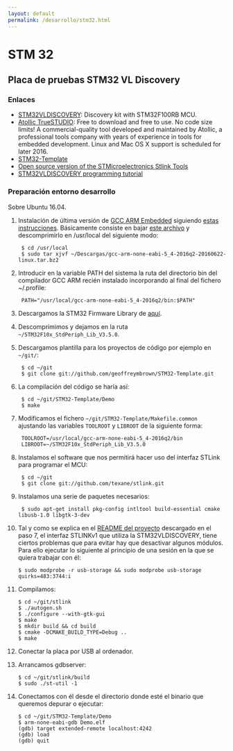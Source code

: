 ```yaml
---
layout: default
permalink: /desarrollo/stm32.html
---
```


# STM 32

## Placa de pruebas STM32 VL Discovery

### Enlaces

* [STM32VLDISCOVERY](http://www.st.com/content/st_com/en/products/evaluation-tools/product-evaluation-tools/mcu-eval-tools/stm32-mcu-eval-tools/stm32-mcu-discovery-kits/stm32vldiscovery.html): Discovery kit with STM32F100RB MCU.
* [Atollic TrueSTUDIO](http://timor.atollic.com/truestudio/): Free to download and free to use. No code size limits! A commercial-quality tool developed and maintained by Atollic, a professional tools company with years of experience in tools for embedded development. Linux and Mac OS X support is scheduled for later 2016.
* [STM32-Template](https://github.com/geoffreymbrown/STM32-Template)
* [Open source version of the STMicroelectronics Stlink Tools](https://github.com/texane/stlink)
* [STM32VLDISCOVERY programming tutorial](http://en.radzio.dxp.pl/stm32vldiscovery/)

### Preparación entorno desarrollo

Sobre Ubuntu 16.04.

1. Instalación de última versión de [GCC ARM Embedded](https://launchpad.net/gcc-arm-embedded) siguiendo [estas instrucciones](http://gnuarmeclipse.livius.net/blog/toolchain-install/#GNULinux). Básicamente consiste en bajar [este archivo](https://launchpad.net/gcc-arm-embedded/5.0/5-2016-q2-update/+download/gcc-arm-none-eabi-5_4-2016q2-20160622-linux.tar.bz2) y descomprimirlo en /usr/local del siguiente modo:

        $ cd /usr/local
        $ sudo tar xjvf ~/Descargas/gcc-arm-none-eabi-5_4-2016q2-20160622-linux.tar.bz2

2. Introducir en la variable PATH del sistema la ruta del directorio bin del compilador GCC ARM recién instalado incorporando al final del fichero ~/.profile:

        PATH="/usr/local/gcc-arm-none-eabi-5_4-2016q2/bin:$PATH"

3. Descargamos la STM32 Firmware Library de [aquí](https://my.st.com/content/my_st_com/en/products/embedded-software/mcus-embedded-software/stm32-embedded-software/stm32-standard-peripheral-libraries/stsw-stm32054.license%3d1469811720442.html).

4. Descomprimimos y dejamos en la ruta `~/STM32F10x_StdPeriph_Lib_V3.5.0`.

5. Descargamos plantilla para los proyectos de código por ejemplo en `~/git/`:

        $ cd ~/git
        $ git clone git://github.com/geoffreymbrown/STM32-Template.git

6. La compilación del código se haría así:

        $ cd ~/git/STM32-Template/Demo
        $ make

7. Modificamos el fichero `~/git/STM32-Template/Makefile.common` ajustando las variables `TOOLROOT` y `LIBROOT` de la siguiente forma:

        TOOLROOT=/usr/local/gcc-arm-none-eabi-5_4-2016q2/bin
        LIBROOT=~/STM32F10x_StdPeriph_Lib_V3.5.0

8. Instalamos el software que nos permitirá hacer uso del interfaz STLink para programar el MCU:

        $ cd ~/git
        $ git clone git://github.com/texane/stlink.git

9. Instalamos una serie de paquetes necesarios:

        $ sudo apt-get install pkg-config intltool build-essential cmake libusb-1.0 libgtk-3-dev

10. Tal y como se explica en el [README del proyecto](https://github.com/texane/stlink) descargado en el paso 7, el interfaz STLINKv1 que utiliza la STM32VLDISCOVERY, tiene ciertos problemas que para evitar hay que desactivar algunos módulos. Para ello ejecutar lo siguiente al principio de una sesión en la que se quiera trabajar con él:

        $ sudo modprobe -r usb-storage && sudo modprobe usb-storage quirks=483:3744:i

11. Compilamos:

        $ cd ~/git/stlink
        $ ./autogen.sh
        $ ./configure --with-gtk-gui
        $ make
        $ mkdir build && cd build
        $ cmake -DCMAKE_BUILD_TYPE=Debug ..
        $ make

12. Conectar la placa por USB al ordenador.

13. Arrancamos gdbserver:

        $ cd ~/git/stlink/build
        $ sudo ./st-util -1

14. Conectamos con él desde el directorio donde esté el binario que queremos depurar o ejecutar:

        $ cd ~/git/STM32-Template/Demo
        $ arm-none-eabi-gdb Demo.elf
        (gdb) target extended-remote localhost:4242
        (gdb) load
        (gdb) quit
